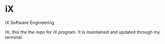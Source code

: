# iX
iX Software Engineering

Hi, this the the repo for iX program. It is maintained and updated through my terminal.
